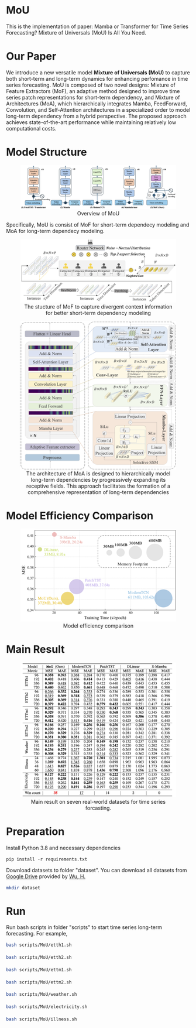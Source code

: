 # MoU
This is the implementation of paper: Mamba or Transformer for Time Series Forecasting? Mixture of Universals (MoU) Is All You Need.

# Our Paper
We introduce a new versatile model **Mixture of Universals (MoU)** to capture both short-term and long-term dynamics for enhancing perfomance in time series forecasting. MoU is composed of two novel designs: Mixture of Feature Extractors (MoF), an adaptive method designed to improve time series patch representations for short-term dependency, and Mixture of Architectures (MoA), which hierarchically integrates Mamba, FeedForward, Convolution, and Self-Attention architectures in a specialized order to model long-term dependency from a hybrid perspective. The proposed approach achieves state-of-the-art performance while maintaining relatively low computational costs. 

# Model Structure

<div align="center">
  <figure>
    <img src="./figs/overview.png" alt="overview">
  <figcaption>Overview of MoU</figcaption>
  </figure>
</div>

Specifically, MoU is consist of MoF for short-term dependecy modeling and MoA for long-term dependecy modeling. 

<div align="center">
  <figure>
    <img src="./figs/mof.png" alt="mof">
  <figcaption>The stucture of MoF to capture divergent context information for better short-term dependency modeling </figcaption>
  </figure>
</div>

<div align="center">
  <figure>
    <img src="./figs/moa.png" alt="moa">
  <figcaption>The architecture of MoA is designed to hierarchically model long-term dependencies by progressively expanding its receptive fields. This approach facilitates the formation of a comprehensive representation of long-term dependencies</figcaption>
  </figure>
</div>

# Model Efficiency Comparison
<div align="center">
  <figure>
    <img src="./figs/efficiency.png" alt="eff">
  <figcaption>Model efficiency comparison</figcaption>
  </figure>
</div>

# Main Result
<div align="center">
  <figure>
    <img src="./figs/result.png" alt="eff">
  <figcaption>Main result on seven real-world datasets for time series forcasting.</figcaption>
  </figure>
</div>

# Preparation
Install Python 3.8 and necessary dependencies
```pip
pip install -r requirements.txt
```
Download datasets to folder "dataset". You can download all datasets from [Google Drive](https://drive.google.com/drive/folders/1ZOYpTUa82_jCcxIdTmyr0LXQfvaM9vIy) provided by [Wu, H.](https://github.com/thuml/Autoformer?tab=readme)
```bash
mkdir dataset
```

# Run

Run bash scripts in folder "scripts" to start time series long-term forecasting. For example,
```bash
bash scripts/MoU/etth1.sh

bash scripts/MoU/etth2.sh

bash scripts/MoU/ettm1.sh

bash scripts/MoU/ettm2.sh

bash scripts/MoU/weather.sh

bash scripts/MoU/electricity.sh

bash scripts/MoU/illness.sh
```

